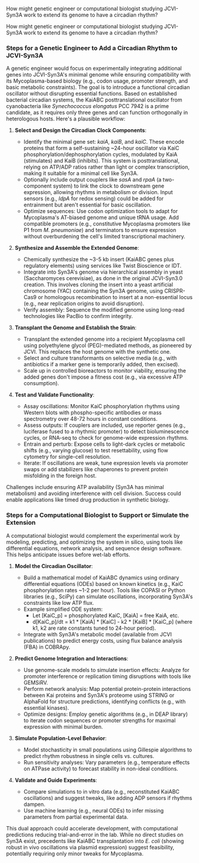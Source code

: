 How might genetic engineer or computational biologist studying JCVI-Syn3A work to extend its genome to have a circadian rhythm?

How might genetic engineer or computational biologist studying JCVI-Syn3A work to extend its genome to have a circadian rhythm?

### Steps for a Genetic Engineer to Add a Circadian Rhythm to JCVI-Syn3A

A genetic engineer would focus on experimentally integrating additional genes into JCVI-Syn3A's minimal genome while ensuring compatibility with its Mycoplasma-based biology (e.g., codon usage, promoter strength, and basic metabolic constraints). The goal is to introduce a functional circadian oscillator without disrupting essential functions. Based on established bacterial circadian systems, the KaiABC posttranslational oscillator from cyanobacteria like *Synechococcus elongatus* PCC 7942 is a prime candidate, as it requires only three genes and can function orthogonally in heterologous hosts. Here's a plausible workflow:

1. **Select and Design the Circadian Clock Components**:
   - Identify the minimal gene set: *kaiA*, *kaiB*, and *kaiC*. These encode proteins that form a self-sustaining ~24-hour oscillator via KaiC phosphorylation/dephosphorylation cycles, modulated by KaiA (stimulates) and KaiB (inhibits). This system is posttranslational, relying on ATP/ADP ratios rather than light or complex transcription, making it suitable for a minimal cell like Syn3A.
   - Optionally include output couplers like *sasA* and *rpaA* (a two-component system) to link the clock to downstream gene expression, allowing rhythms in metabolism or division. Input sensors (e.g., *ldpA* for redox sensing) could be added for entrainment but aren't essential for basic oscillation.
   - Optimize sequences: Use codon optimization tools to adapt for Mycoplasma's AT-biased genome and unique tRNA usage. Add compatible promoters (e.g., constitutive Mycoplasma promoters like P1 from *M. pneumoniae*) and terminators to ensure expression without overburdening the cell's limited transcriptional machinery.

2. **Synthesize and Assemble the Extended Genome**:
   - Chemically synthesize the ~3-5 kb insert (KaiABC genes plus regulatory elements) using services like Twist Bioscience or IDT.
   - Integrate into Syn3A's genome via hierarchical assembly in yeast (Saccharomyces cerevisiae), as done in the original JCVI-Syn3.0 creation. This involves cloning the insert into a yeast artificial chromosome (YAC) containing the Syn3A genome, using CRISPR-Cas9 or homologous recombination to insert at a non-essential locus (e.g., near replication origins to avoid disruption).
   - Verify assembly: Sequence the modified genome using long-read technologies like PacBio to confirm integrity.

3. **Transplant the Genome and Establish the Strain**:
   - Transplant the extended genome into a recipient Mycoplasma cell using polyethylene glycol (PEG)-mediated methods, as pioneered by JCVI. This replaces the host genome with the synthetic one.
   - Select and culture transformants on selective media (e.g., with antibiotics if a marker gene is temporarily added, then excised).
   - Scale up in controlled bioreactors to monitor viability, ensuring the added genes don't impose a fitness cost (e.g., via excessive ATP consumption).

4. **Test and Validate Functionality**:
   - Assay oscillations: Monitor KaiC phosphorylation rhythms using Western blots with phospho-specific antibodies or mass spectrometry over 48-72 hours in constant conditions.
   - Assess outputs: If couplers are included, use reporter genes (e.g., luciferase fused to a rhythmic promoter) to detect bioluminescence cycles, or RNA-seq to check for genome-wide expression rhythms.
   - Entrain and perturb: Expose cells to light-dark cycles or metabolic shifts (e.g., varying glucose) to test resettability, using flow cytometry for single-cell resolution.
   - Iterate: If oscillations are weak, tune expression levels via promoter swaps or add stabilizers like chaperones to prevent protein misfolding in the foreign host.

Challenges include ensuring ATP availability (Syn3A has minimal metabolism) and avoiding interference with cell division. Success could enable applications like timed drug production in synthetic biology.

### Steps for a Computational Biologist to Support or Simulate the Extension

A computational biologist would complement the experimental work by modeling, predicting, and optimizing the system in silico, using tools like differential equations, network analysis, and sequence design software. This helps anticipate issues before wet-lab efforts.

1. **Model the Circadian Oscillator**:
   - Build a mathematical model of KaiABC dynamics using ordinary differential equations (ODEs) based on known kinetics (e.g., KaiC phosphorylation rates ~1-2 per hour). Tools like COPASI or Python libraries (e.g., SciPy) can simulate oscillations, incorporating Syn3A's constraints like low ATP flux.
   - Example simplified ODE system:
     - Let [KaiC_p] = phosphorylated KaiC, [KaiA] = free KaiA, etc.
     - d[KaiC_p]/dt = k1 * [KaiA] * [KaiC] - k2 * [KaiB] * [KaiC_p] (where k1, k2 are rate constants tuned to 24-hour period).
   - Integrate with Syn3A's metabolic model (available from JCVI publications) to predict energy costs, using flux balance analysis (FBA) in COBRApy.

2. **Predict Genome Integration and Interactions**:
   - Use genome-scale models to simulate insertion effects: Analyze for promoter interference or replication timing disruptions with tools like GEMSiRV.
   - Perform network analysis: Map potential protein-protein interactions between Kai proteins and Syn3A's proteome using STRING or AlphaFold for structure predictions, identifying conflicts (e.g., with essential kinases).
   - Optimize designs: Employ genetic algorithms (e.g., in DEAP library) to iterate codon sequences or promoter strengths for maximal expression with minimal burden.

3. **Simulate Population-Level Behavior**:
   - Model stochasticity in small populations using Gillespie algorithms to predict rhythm robustness in single cells vs. cultures.
   - Run sensitivity analyses: Vary parameters (e.g., temperature effects on ATPase activity) to forecast stability in non-ideal conditions.

4. **Validate and Guide Experiments**:
   - Compare simulations to in vitro data (e.g., reconstituted KaiABC oscillations) and suggest tweaks, like adding ADP sensors if rhythms dampen.
   - Use machine learning (e.g., neural ODEs) to infer missing parameters from partial experimental data.

This dual approach could accelerate development, with computational predictions reducing trial-and-error in the lab. While no direct studies on Syn3A exist, precedents like KaiABC transplantation into *E. coli* (showing robust in vivo oscillations via plasmid expression) suggest feasibility, potentially requiring only minor tweaks for Mycoplasma.